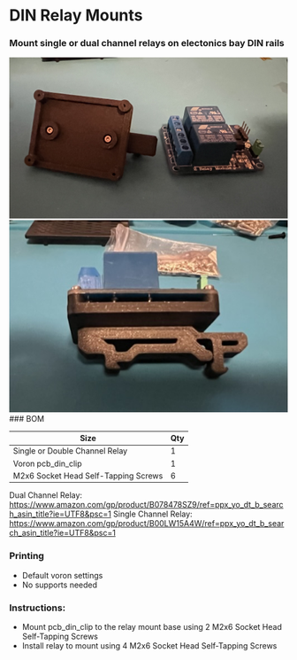 # DIN Relay Mounts 
 ### Mount single or dual channel relays on electonics bay DIN rails
<img src="./Images/relay mount double.jpg" width=600>

<img src="./Images/relay mount bottom.jpeg" width=600>
### BOM

Size | Qty
--- | ---
Single or Double Channel Relay       | 1
Voron pcb_din_clip                       | 1
M2x6 Socket Head Self-Tapping Screws | 6

Dual Channel Relay: https://www.amazon.com/gp/product/B078478SZ9/ref=ppx_yo_dt_b_search_asin_title?ie=UTF8&psc=1
Single Channel Relay: https://www.amazon.com/gp/product/B00LW15A4W/ref=ppx_yo_dt_b_search_asin_title?ie=UTF8&psc=1

### Printing
  * Default voron settings
  * No supports needed

### Instructions:

  * Mount pcb_din_clip to the relay mount base using 2 M2x6 Socket Head Self-Tapping Screws
  * Install relay to mount using 4 M2x6 Socket Head Self-Tapping Screws 
   


